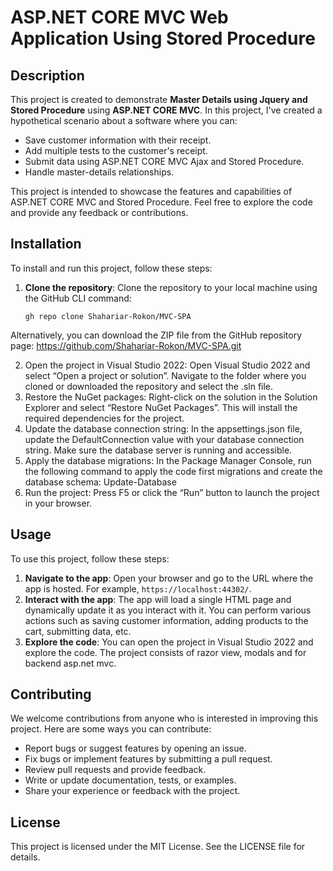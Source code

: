 # ASP.NET CORE MVC Web Application Using Stored Procedure 


## Description

This project is created to demonstrate **Master Details using Jquery and Stored Procedure** using **ASP.NET CORE MVC**. 
In this project, I've created a hypothetical scenario about a software where you can:

- Save customer information with their receipt.
- Add multiple tests to the customer's receipt.
- Submit data using ASP.NET CORE MVC Ajax and Stored Procedure.
- Handle master-details relationships.

This project is intended to showcase the features and capabilities of ASP.NET CORE MVC and Stored Procedure. Feel free to explore the code and provide any feedback or contributions.
## Installation
To install and run this project, follow these steps:

1. **Clone the repository**: Clone the repository to your local machine using the GitHub CLI command:

   ```shell
   gh repo clone Shahariar-Rokon/MVC-SPA
  Alternatively, you can download the ZIP file from the GitHub repository page: https://github.com/Shahariar-Rokon/MVC-SPA.git 
  
2. Open the project in Visual Studio 2022: Open Visual Studio 2022 and select “Open a project or solution”. Navigate to the folder where you cloned or downloaded the repository and select the .sln file.
3. Restore the NuGet packages: Right-click on the solution in the Solution Explorer and select “Restore NuGet Packages”. This will install the required dependencies for the project.
4. Update the database connection string: In the appsettings.json file, update the DefaultConnection value with your database connection string. Make sure the database server is running and accessible.
5. Apply the database migrations: In the Package Manager Console, run the following command to apply the code first migrations and create the database schema:
Update-Database
6. Run the project: Press F5 or click the “Run” button to launch the project in your browser.
## Usage

To use this project, follow these steps:

1. **Navigate to the app**: Open your browser and go to the URL where the app is hosted. For example, `https://localhost:44302/`.
2. **Interact with the app**: The app will load a single HTML page and dynamically update it as you interact with it. You can perform various actions such as saving customer information, adding products to the cart, submitting data, etc.
3. **Explore the code**: You can open the project in Visual Studio 2022 and explore the code. The project consists of razor view, modals and for backend asp.net mvc.

## Contributing

We welcome contributions from anyone who is interested in improving this project. Here are some ways you can contribute:

- Report bugs or suggest features by opening an issue.
- Fix bugs or implement features by submitting a pull request.
- Review pull requests and provide feedback.
- Write or update documentation, tests, or examples.
- Share your experience or feedback with the project.

## License

This project is licensed under the MIT License. See the LICENSE file for details.
